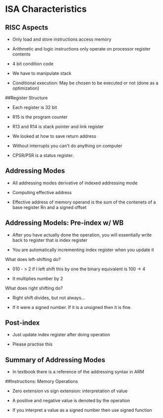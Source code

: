 # ISA Characteristics

## RISC Aspects

- Only load and store instructions access memory
- Arithmetic and logic instructions only operate on processor register contents

- 4 bit condition code

- We have to manipulate stack

- Conditional execution: May be chosen to be executed or not (done as a optimization)

##Register Structure

- Each register is 32 bit
- R15 is the program counter
- R13 and R14 is stack pointer and link register

- We looked at how to save return address
- Without interrupts you can't do anything on computer

- CPSR/PSR is a status register.

## Addressing Modes

- All addressing modes derivative of indexed addressing mode

- Computing effective address

- Effective address of memory operand is the sum of the contenets of a base
register Rn and a signed offset

## Addressing Models: Pre-index w/ WB

- After you have actually done the operation, you will essentially write back to register that is index register

- You are automatically incrementing index register when you update it

What does left-shifting do?

- 010 - > 2 if I left shift this by one the binary equivalent is 100 -> 4

- It multiplies number by 2

What does right shifting do?

- Right shift divides, but not always...

- If it were a signed number. If it is a unsigned then it is fine.

## Post-index

- Just update index register after doing operation

- Please practise this

## Summary of Addressing Modes

- In textbook there is a reference of the addressing syntax in ARM

##Instructions: Memory Operations

- Zero extension vs sign extension: interpretation of value

- A positive and negative value is denoted by the operation

- If you interpret a value as a signed number then use signed function
